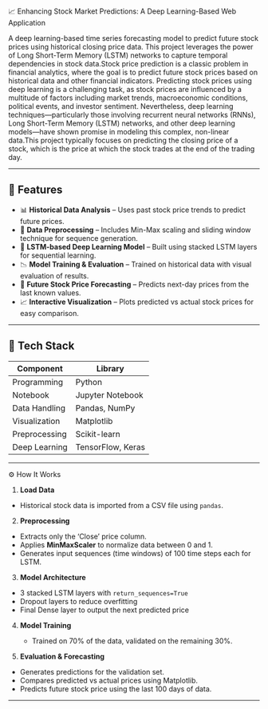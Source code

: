 📈 Enhancing Stock Market Predictions: A Deep Learning-Based Web Application

A deep learning-based time series forecasting model to predict future stock prices using historical closing price data. This project leverages the power of Long Short-Term Memory (LSTM) networks to capture temporal dependencies in stock data.Stock price prediction is a classic problem in financial analytics, where the goal is to predict future stock prices based on historical data and other financial indicators. Predicting stock prices using deep learning is a challenging task, as stock prices are influenced by a multitude of factors including market trends, macroeconomic conditions, political events, and investor sentiment. Nevertheless, deep learning techniques—particularly those involving recurrent neural networks (RNNs), Long Short-Term Memory (LSTM) networks, and other deep learning models—have shown promise in modeling this complex, non-linear data.This project typically focuses on predicting the closing price of a stock, which is the price at which the stock trades at the end of the trading day.

---

## 🚀 Features

- 📊 **Historical Data Analysis** – Uses past stock price trends to predict future prices.
- 🔧 **Data Preprocessing** – Includes Min-Max scaling and sliding window technique for sequence generation.
- 🧠 **LSTM-based Deep Learning Model** – Built using stacked LSTM layers for sequential learning.
- 📉 **Model Training & Evaluation** – Trained on historical data with visual evaluation of results.
- 🔮 **Future Stock Price Forecasting** – Predicts next-day prices from the last known values.
- 📈 **Interactive Visualization** – Plots predicted vs actual stock prices for easy comparison.

---

## 🧰 Tech Stack

| Component       | Library          |
|----------------|------------------|
| Programming     | Python           |
| Notebook        | Jupyter Notebook |
| Data Handling   | Pandas, NumPy    |
| Visualization   | Matplotlib       |
| Preprocessing   | Scikit-learn     |
| Deep Learning   | TensorFlow, Keras|

---

 ⚙️ How It Works

1.  **Load Data**
   - Historical stock data is imported from a CSV file using `pandas`.

2.  **Preprocessing**
   - Extracts only the ‘Close’ price column.
   - Applies **MinMaxScaler** to normalize data between 0 and 1.
   - Generates input sequences (time windows) of 100 time steps each for LSTM.

3.  **Model Architecture**
   - 3 stacked LSTM layers with `return_sequences=True`
   - Dropout layers to reduce overfitting
   - Final Dense layer to output the next predicted price

4. **Model Training**
   - Trained on 70% of the data, validated on the remaining 30%.

5.  **Evaluation & Forecasting**
   - Generates predictions for the validation set.
   - Compares predicted vs actual prices using Matplotlib.
   - Predicts future stock price using the last 100 days of data.

---



